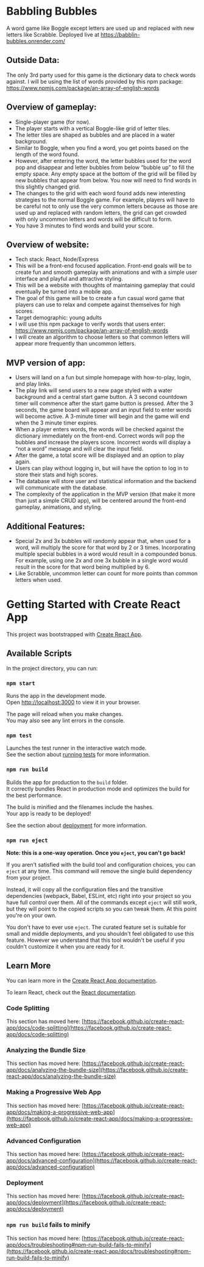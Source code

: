 # Babbling Bubbles

A word game like Boggle except letters are used up and replaced with new letters like Scrabble. Deployed live at https://babblin-bubbles.onrender.com/

## Outside Data:

The only 3rd party used for this game is the dictionary data to check words against. I will be using the list of words provided by this npm package: https://www.npmjs.com/package/an-array-of-english-words

## Overview of gameplay:

- Single-player game (for now).  
- The player starts with a vertical Boggle-like grid of letter tiles.
- The letter tiles are shaped as bubbles and are placed in a water background.  
- Similar to Boggle, when you find a word, you get points based on the length of the word found.
- However, after entering the word, the letter bubbles used for the word pop and disappear and letter bubbles from below “bubble up” to fill the empty space. Any empty space at the bottom of the grid will be filled by new bubbles that appear from below. You now will need to find words in this slightly changed grid.
- The changes to the grid with each word found adds new interesting strategies to the normal Boggle game. For example, players will have to be careful not to only use the very common letters because as those are used up and replaced with random letters, the grid can get crowded with only uncommon letters and words will be difficult to form.
- You have 3 minutes to find words and build your score.
## Overview of website:
- Tech stack: React, Node/Express
- This will be a front-end focused application. Front-end goals will be to create fun and smooth gameplay with animations and with a simple user interface and playful and attractive styling.
- This will be a website with thoughts of maintaining gameplay that could eventually be turned into a mobile app.
- The goal of this game will be to create a fun casual word game that players can use to relax and compete against themselves for high scores.
- Target demographic: young adults
- I will use this npm package to verify words that users enter: https://www.npmjs.com/package/an-array-of-english-words
- I will create an algorithm to choose letters so that common letters will appear more frequently than uncommon letters.
## MVP version of app:
- Users will land on a fun but simple homepage with how-to-play, login, and play links.
- The play link will send users to a new page styled with a water background and a central start game button. A 3 second countdown timer will commence after the start game button is pressed. After the 3 seconds, the game board will appear and an input field to enter words will become active. A 3-minute timer will begin and the game will end when the 3 minute timer expires.
- When a player enters words, the words will be checked against the dictionary immediately on the front-end. Correct words will pop the bubbles and increase the players score. Incorrect words will display a “not a word” message and will clear the input field.
- After the game, a total score will be displayed and an option to play again.
- Users can play without logging in, but will have the option to log in to store their stats and high scores.
- The database will store user and statistical information and the backend will communicate with the database.
- The complexity of the application in the MVP version (that make it more than just a simple CRUD app), will be centered around the front-end gameplay, animations, and styling.
## Additional Features:
- Special 2x and 3x bubbles will randomly appear that, when used for a word, will multiply the score for that word by 2 or 3 times. Incorporating multiple special bubbles in a word would result in a compounded bonus. For example, using one 2x and one 3x bubble in a single word would result in the score for that word being multiplied by 6.
- Like Scrabble, uncommon letter can count for more points than common letters when used.

# Getting Started with Create React App

This project was bootstrapped with [Create React App](https://github.com/facebook/create-react-app).

## Available Scripts

In the project directory, you can run:

### `npm start`

Runs the app in the development mode.\
Open [http://localhost:3000](http://localhost:3000) to view it in your browser.

The page will reload when you make changes.\
You may also see any lint errors in the console.

### `npm test`

Launches the test runner in the interactive watch mode.\
See the section about [running tests](https://facebook.github.io/create-react-app/docs/running-tests) for more information.

### `npm run build`

Builds the app for production to the `build` folder.\
It correctly bundles React in production mode and optimizes the build for the best performance.

The build is minified and the filenames include the hashes.\
Your app is ready to be deployed!

See the section about [deployment](https://facebook.github.io/create-react-app/docs/deployment) for more information.

### `npm run eject`

**Note: this is a one-way operation. Once you `eject`, you can't go back!**

If you aren't satisfied with the build tool and configuration choices, you can `eject` at any time. This command will remove the single build dependency from your project.

Instead, it will copy all the configuration files and the transitive dependencies (webpack, Babel, ESLint, etc) right into your project so you have full control over them. All of the commands except `eject` will still work, but they will point to the copied scripts so you can tweak them. At this point you're on your own.

You don't have to ever use `eject`. The curated feature set is suitable for small and middle deployments, and you shouldn't feel obligated to use this feature. However we understand that this tool wouldn't be useful if you couldn't customize it when you are ready for it.

## Learn More

You can learn more in the [Create React App documentation](https://facebook.github.io/create-react-app/docs/getting-started).

To learn React, check out the [React documentation](https://reactjs.org/).

### Code Splitting

This section has moved here: [https://facebook.github.io/create-react-app/docs/code-splitting](https://facebook.github.io/create-react-app/docs/code-splitting)

### Analyzing the Bundle Size

This section has moved here: [https://facebook.github.io/create-react-app/docs/analyzing-the-bundle-size](https://facebook.github.io/create-react-app/docs/analyzing-the-bundle-size)

### Making a Progressive Web App

This section has moved here: [https://facebook.github.io/create-react-app/docs/making-a-progressive-web-app](https://facebook.github.io/create-react-app/docs/making-a-progressive-web-app)

### Advanced Configuration

This section has moved here: [https://facebook.github.io/create-react-app/docs/advanced-configuration](https://facebook.github.io/create-react-app/docs/advanced-configuration)

### Deployment

This section has moved here: [https://facebook.github.io/create-react-app/docs/deployment](https://facebook.github.io/create-react-app/docs/deployment)

### `npm run build` fails to minify

This section has moved here: [https://facebook.github.io/create-react-app/docs/troubleshooting#npm-run-build-fails-to-minify](https://facebook.github.io/create-react-app/docs/troubleshooting#npm-run-build-fails-to-minify)
